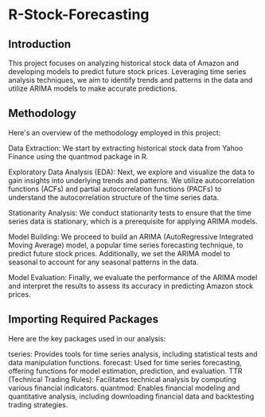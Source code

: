 # R-Stock-Forecasting
## Introduction
This project focuses on analyzing historical stock data of Amazon and developing models to predict future stock prices. Leveraging time series analysis techniques, we aim to identify trends and patterns in the data and utilize ARIMA models to make accurate predictions.

## Methodology
Here's an overview of the methodology employed in this project:

Data Extraction: We start by extracting historical stock data from Yahoo Finance using the quantmod package in R.

Exploratory Data Analysis (EDA): Next, we explore and visualize the data to gain insights into underlying trends and patterns. We utilize autocorrelation functions (ACFs) and partial autocorrelation functions (PACFs) to understand the autocorrelation structure of the time series data.

Stationarity Analysis: We conduct stationarity tests to ensure that the time series data is stationary, which is a prerequisite for applying ARIMA models.

Model Building: We proceed to build an ARIMA (AutoRegressive Integrated Moving Average) model, a popular time series forecasting technique, to predict future stock prices. Additionally, we set the ARIMA model to seasonal to account for any seasonal patterns in the data.

Model Evaluation: Finally, we evaluate the performance of the ARIMA model and interpret the results to assess its accuracy in predicting Amazon stock prices.

## Importing Required Packages
Here are the key packages used in our analysis:

tseries: Provides tools for time series analysis, including statistical tests and data manipulation functions.
forecast: Used for time series forecasting, offering functions for model estimation, prediction, and evaluation.
TTR (Technical Trading Rules): Facilitates technical analysis by computing various financial indicators.
quantmod: Enables financial modeling and quantitative analysis, including downloading financial data and backtesting trading strategies.
